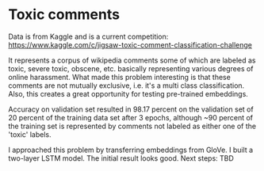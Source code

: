# Toxic comments

Data is from Kaggle and is a current competition:
https://www.kaggle.com/c/jigsaw-toxic-comment-classification-challenge

It represents a corpus of wikipedia comments some of which are labeled as toxic, severe toxic, obscene, etc. basically representing various degrees of online harassment. What made this problem interesting is that these comments are not mutually exclusive, i.e. it's a multi class classification. Also, this creates a great opportunity for testing pre-trained embeddings.

Accuracy on validation set resulted in 98.17 percent on the validation set of 20 percent of the training data set after 3 epochs, although ~90 percent of the training set is represented by comments not labeled as either one of the 'toxic' labels. 

I approached this problem by transferring embeddings from GloVe. I built a two-layer LSTM model. The initial result looks good. Next steps: TBD

